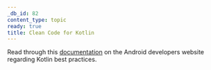 ```yaml
---
_db_id: 82
content_type: topic
ready: true
title: Clean Code for Kotlin
---
```


Read through this [documentation](https://developer.android.com/kotlin/style-guide) on the Android developers website regarding Kotlin best practices.